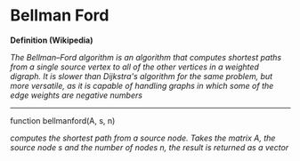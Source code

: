 # Bellman Ford

**Definition (Wikipedia)** 

*The Bellman–Ford algorithm is an algorithm that computes shortest paths from a single source vertex to all of the other vertices in a weighted digraph. It is slower than Dijkstra's algorithm for the same problem, but more versatile, as it is capable of handling graphs in which some of the edge weights are negative numbers*

***

function bellmanford(A, s, n)

*computes the shortest path from a source node. Takes the matrix A, the source node s and the number of nodes n, the result is returned as a vector*
